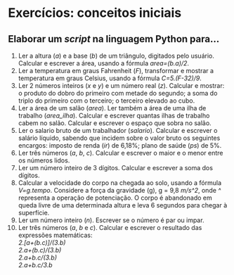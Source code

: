 # Exercícios: conceitos iniciais

## Elaborar um *script* na linguagem Python para...
1. Ler a altura (*a*) e a base (*b*) de um triângulo, digitados pelo usuário. Calcular e escrever a área, usando a fórmula *area=(b.a)/2*.  
2. Ler a temperatura em graus Fahrenheit (*F*), transformar e mostrar a temperatura em graus Celsius, usando a fórmula *C=5.(F-32)/9*. 
3. Ler 2 números inteiros (*x* e *y*) e um número real (*z*). Calcular e mostrar: o produto do dobro do primeiro com metade do segundo; a soma do triplo do primeiro com o terceiro; o terceiro elevado ao cubo.  
4. Ler a área de um salão (*area*). Ler também a área de uma ilha de trabalho (*area_ilha*). Calcular e escrever quantas ilhas de trabalho cabem no salão. Calcular e escrever o espaço que sobra no salão.  
5. Ler o salario bruto de um trabalhador (*salario*). Calcular e escrever o salário líquido, sabendo que incidem sobre o valor bruto os seguintes encargos: imposto de renda (*ir*) de 6,18%; plano de saúde (*ps*) de 5%.  
6. Ler três números (*a*, *b*, *c*). Calcular e escrever o maior e o menor entre os números lidos.  
7. Ler um número inteiro de 3 dígitos. Calcular e escrever a soma dos dígitos.  
8. Calcular a velocidade do corpo na chegada ao solo, usando a fórmula *V=g.tempo*. Considere a força da gravidade (g), g = 9,8 *m/s^2*, onde *^* representa a operação de potenciação. O corpo é abandonado em queda livre de uma determinada altura e leva 6 segundos para chegar à superfície.   
9. Ler um número inteiro (*n*). Escrever se o número é par ou impar.  
10. Ler três números (*a*, *b* e *c*). Calcular e escrever o resultado das expressões matemáticas:  
  *2.[a+(b.c)]/(3.b)*   
  *2.a+(b.c)/(3.b)*  
  *2.a+b.c/(3.b)*  
  *2.a+b.c/3.b*
